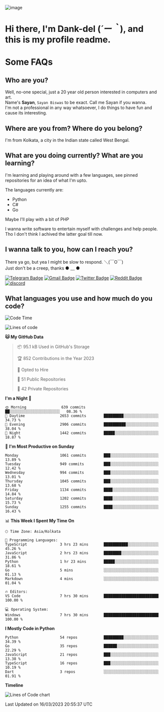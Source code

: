 ![image](https://user-images.githubusercontent.com/63096193/125182844-29f20800-e22f-11eb-8dc9-b0f2d29647bb.png)

# **Hi there, I'm Dank-del (*´ー｀*), and this is my profile readme.**
<!--  [![Profile views](https://gpvc.arturio.dev/dank-del)](https://github.com/dank-del) -->
# Some FAQs

## **Who are you?**

Well, no-one special, just a 20 year old person interested in computers and art. \
Name's **Sayan**, `Sayan Biswas` to be exact. Call me Sayan if you wanna. \
I'm not a professional in any way whatsoever, I do things to have fun and cause its interesting.

## **Where are you from? Where do you belong?**

I'm from Kolkata, a city in the Indian state called West Bengal.

## **What are you doing currently? What are you learning?**

I'm learning and playing around with a few languages, see pinned repositories for an idea of what I'm upto.

The languages currently are:

- Python
- C#
- Go

Maybe I'll play with a bit of PHP

I wanna write software to entertain myself with challenges and help people. \
Tho I don't think I achived the latter goal till now.

<!--## **Eww, I see a weeb profile.**

Can't help it, it's the best way to hide my face on this account
> Why do people hate weebs .-.

## **Cool, what more interests you?**

My interests are quite, weird. They're scattered all over the place. \
I've been fascinated by music and have studied it since the age of 6, I've performed on stage and on air but yeah now I've been away from that. I specialize in key instruments. \
Another thing that interests me is Media Production, aka, working with audio, video and broadcasting media.

> I just like art in general. also feeds the reason of me being obsessed with Japanese drawings (⋟ ﹏ ⋞)-->

## **I wanna talk to you, how can I reach you?**

There ya go, but yea I might be slow to respond. ＼(￣O￣) \
Just don't be a creep, thanks ● ﹏ ●

[![Telegram Badge](https://img.shields.io/badge/-dank_as_fuck-1ca0f1?style=flat-square&logo=telegram&logoColor=white&link=https://t.me/dank_as_fuck)](https://t.me/dank_as_fuck)
[![Gmail Badge](https://img.shields.io/badge/-sayan@asia.com-c14438?style=flat-square&logo=Gmail&logoColor=white&link=mailto:sayan@asia.com)](mailto:sayan@asia.com)
[![Twitter Badge](https://img.shields.io/twitter/follow/TheDankDel?style=social)](https://twitter.com/TheDankDel)
[![Reddit Badge](https://img.shields.io/reddit/user-karma/combined/dank_as_fuck_?style=social)](https://www.reddit.com/user/dank_as_fuck_/)
[![discord](https://discord-md-badge.vercel.app/api/shield/506536929152466945?style=social)](https://discordapp.com/users/506536929152466945)

## **What languages you use and how much do you code?**

<!--START_SECTION:waka-->
![Code Time](http://img.shields.io/badge/Code%20Time-1%2C121%20hrs%2019%20mins-blue)

![Lines of code](https://img.shields.io/badge/From%20Hello%20World%20I%27ve%20Written-4.3%20million%20lines%20of%20code-blue)

**🐱 My GitHub Data** 

> 📦 95.1 kB Used in GitHub's Storage 
 > 
> 🏆 852 Contributions in the Year 2023
 > 
> 💼 Opted to Hire
 > 
> 📜 51 Public Repositories 
 > 
> 🔑 42 Private Repositories 
 > 
**I'm a Night 🦉** 

```text
🌞 Morning                639 commits         ██░░░░░░░░░░░░░░░░░░░░░░░   08.36 % 
🌆 Daytime                2653 commits        █████████░░░░░░░░░░░░░░░░   34.73 % 
🌃 Evening                2906 commits        ██████████░░░░░░░░░░░░░░░   38.04 % 
🌙 Night                  1442 commits        █████░░░░░░░░░░░░░░░░░░░░   18.87 % 
```
📅 **I'm Most Productive on Sunday** 

```text
Monday                   1061 commits        ███░░░░░░░░░░░░░░░░░░░░░░   13.89 % 
Tuesday                  949 commits         ███░░░░░░░░░░░░░░░░░░░░░░   12.42 % 
Wednesday                994 commits         ███░░░░░░░░░░░░░░░░░░░░░░   13.01 % 
Thursday                 1045 commits        ███░░░░░░░░░░░░░░░░░░░░░░   13.68 % 
Friday                   1134 commits        ████░░░░░░░░░░░░░░░░░░░░░   14.84 % 
Saturday                 1202 commits        ████░░░░░░░░░░░░░░░░░░░░░   15.73 % 
Sunday                   1255 commits        ████░░░░░░░░░░░░░░░░░░░░░   16.43 % 
```


📊 **This Week I Spent My Time On** 

```text
🕑︎ Time Zone: Asia/Kolkata

💬 Programming Languages: 
TypeScript               3 hrs 23 mins       ███████████░░░░░░░░░░░░░░   45.26 % 
JavaScript               2 hrs 23 mins       ████████░░░░░░░░░░░░░░░░░   31.86 % 
Python                   1 hr 23 mins        █████░░░░░░░░░░░░░░░░░░░░   18.61 % 
Go                       5 mins              ░░░░░░░░░░░░░░░░░░░░░░░░░   01.13 % 
Markdown                 4 mins              ░░░░░░░░░░░░░░░░░░░░░░░░░   01.04 % 

🔥 Editors: 
VS Code                  7 hrs 30 mins       █████████████████████████   100.00 % 

💻 Operating System: 
Windows                  7 hrs 30 mins       █████████████████████████   100.00 % 
```

**I Mostly Code in Python** 

```text
Python                   54 repos            █████████░░░░░░░░░░░░░░░░   34.39 % 
Go                       35 repos            ██████░░░░░░░░░░░░░░░░░░░   22.29 % 
JavaScript               21 repos            ███░░░░░░░░░░░░░░░░░░░░░░   13.38 % 
TypeScript               16 repos            ███░░░░░░░░░░░░░░░░░░░░░░   10.19 % 
Dart                     3 repos             ░░░░░░░░░░░░░░░░░░░░░░░░░   01.91 % 
```



**Timeline**

![Lines of Code chart](https://raw.githubusercontent.com/Dank-del/Dank-del/main/assets/bar_graph.png)


 Last Updated on 16/03/2023 20:55:37 UTC
<!--END_SECTION:waka-->

<!--## **Can I stalk your spotify?**

Um sure.

![OwO Spotify](https://spotify-recently-played-readme.vercel.app/api?user=31fdrsslnr7nvq4ytqwtw7c4rxfm&count=5)-->
